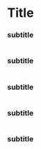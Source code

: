 # Title

### subtitle
```
```

### subtitle
```
```

### subtitle
```
```


### subtitle
```
```


### subtitle
```
```
